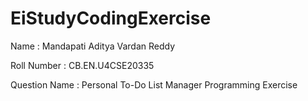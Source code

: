 # EiStudyCodingExercise

Name : Mandapati Aditya Vardan Reddy

Roll Number : CB.EN.U4CSE20335

Question Name : Personal To-Do List Manager Programming Exercise
